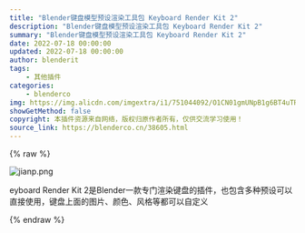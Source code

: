 ```yaml
---
title: "Blender键盘模型预设渲染工具包 Keyboard Render Kit 2"
description: "Blender键盘模型预设渲染工具包 Keyboard Render Kit 2"
summary: "Blender键盘模型预设渲染工具包 Keyboard Render Kit 2"
date: 2022-07-18 00:00:00
updated: 2022-07-18 00:00:00
author: blenderit
tags: 
    - 其他插件
categories:
    - blenderco
img: https://img.alicdn.com/imgextra/i1/751044092/O1CN01gmUNpB1g6BT4uTRit_!!751044092.png
showGetMethod: false
copyright: 本插件资源来自网络，版权归原作者所有，仅供交流学习使用！
source_link: https://blenderco.cn/38605.html
---
```


{% raw %}
<p><img src="https://img.alicdn.com/imgextra/i1/751044092/O1CN01gmUNpB1g6BT4uTRit_!!751044092.png" alt="jianp.png"></p><p>eyboard Render Kit 2是Blender一款专门渲染键盘的插件，也包含多种预设可以直接使用，键盘上面的图片、颜色、风格等都可以自定义</p>
<div style="display: none">blenderco</div>
{% endraw %}